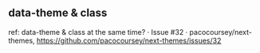 ## data-theme & class 

ref: data-theme & class at the same time? · Issue #32 · pacocoursey/next-themes, https://github.com/pacocoursey/next-themes/issues/32